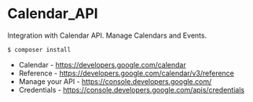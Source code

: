 # Calendar_API
Integration with Calendar API.
Manage Calendars and Events.

```sh
$ composer install
```

- Calendar - https://developers.google.com/calendar
- Reference - https://developers.google.com/calendar/v3/reference
- Manage your API - https://console.developers.google.com/
- Credentials - https://console.developers.google.com/apis/credentials


